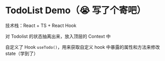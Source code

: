 # TodoList Demo（😭 写了个寄吧）

技术栈：React + TS + React Hook

对 Todolist 的状态抽离出来，放入顶层的 Context 中

自定义了 Hook `useTodo()`，用来获取自定义 hook 中暴露的属性和方法来修改 state（学到了）
